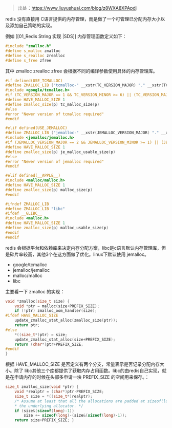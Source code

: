 > 出处：https://www.liuyushuai.com/blog/z8WXA8XPApdj

redis 没有直接用 C语言提供的内存管理，而是做了一个可管理已分配内存大小以及添加自己策略的实现。

例如 [[01_Redis String 实现 |SDS]] 内存管理函数定义如下：

``` C++
#include "zmalloc.h" 
#define s_malloc zmalloc 
#define s_realloc zrealloc 
#define s_free zfree
```

其中 zmalloc zrealloc zfree 会根据不同的编译参数使用具体的内存管理库。

``` C++
#if defined(USE_TCMALLOC) 
#define ZMALLOC_LIB ("tcmalloc-" __xstr(TC_VERSION_MAJOR) "." __xstr(TC_VERSION_MINOR)) 
#include <google/tcmalloc.h> 
#if (TC_VERSION_MAJOR == 1 && TC_VERSION_MINOR >= 6) || (TC_VERSION_MAJOR > 1) 
#define HAVE_MALLOC_SIZE 1 
#define zmalloc_size(p) tc_malloc_size(p) 
#else 
#error "Newer version of tcmalloc required" 
#endif 

#elif defined(USE_JEMALLOC) 
#define ZMALLOC_LIB ("jemalloc-" __xstr(JEMALLOC_VERSION_MAJOR) "." __xstr(JEMALLOC_VERSION_MINOR) "." __xstr(JEMALLOC_VERSION_BUGFIX)) 
#include <jemalloc/jemalloc.h> 
#if (JEMALLOC_VERSION_MAJOR == 2 && JEMALLOC_VERSION_MINOR >= 1) || (JEMALLOC_VERSION_MAJOR > 2) 
#define HAVE_MALLOC_SIZE 1 
#define zmalloc_size(p) je_malloc_usable_size(p) 
#else 
#error "Newer version of jemalloc required" 
#endif 

#elif defined(__APPLE__) 
#include <malloc/malloc.h> 
#define HAVE_MALLOC_SIZE 1 
#define zmalloc_size(p) malloc_size(p) 
#endif 

#ifndef ZMALLOC_LIB 
#define ZMALLOC_LIB "libc" 
#ifdef __GLIBC__ 
#include <malloc.h> 
#define HAVE_MALLOC_SIZE 1 
#define zmalloc_size(p) malloc_usable_size(p) 
#endif 
#endif
```

redis 会根据平台和依赖库来决定内存分配方案，libc是c语言默认内存管理库，但是碎片率较高，其他3个在这方面做了优化。linux下默认使用 jemalloc。

* google/tcmalloc
* jemalloc/jemalloc
* malloc/malloc
* libc

主要看一下 zmalloc 的实现：

``` C++
void *zmalloc(size_t size) { 
	void *ptr = malloc(size+PREFIX_SIZE); 
	if (!ptr) zmalloc_oom_handler(size); 
#ifdef HAVE_MALLOC_SIZE 
	update_zmalloc_stat_alloc(zmalloc_size(ptr)); 
	return ptr; 
#else 
	*((size_t*)ptr) = size; 
	update_zmalloc_stat_alloc(size+PREFIX_SIZE); 
	return (char*)ptr+PREFIX_SIZE; 
#endif 
}
```

根据 HAVE_MALLOC_SIZE 是否定义有两个分支，常量表示是否记录分配内存大小。除了 libc其他三个库都提供了获取内存占用函数。libc的由redis自己实现，就是在申请内存的时候在头部多申请一块 PREFIX_SIZE 的空间用来保存。：

``` C++
size_t zmalloc_size(void *ptr) {
	void *realptr = (char*)ptr-PREFIX_SIZE; 
	size_t size = *((size_t*)realptr); 
	/* Assume at least that all the allocations are padded at sizeof(long) by 
	* the underlying allocator. */ 
	if (size&(sizeof(long)-1)) 
		size += sizeof(long)-(size&(sizeof(long)-1)); 
	return size+PREFIX_SIZE; }
```